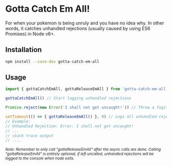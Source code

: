 # Gotta Catch Em All!
For when your pokemon is being unruly and you have no idea why. In other words, it catches unhandled rejections (usually caused by using ES6 Promises) in Node v6+.

## Installation
```bash
npm install --save-dev gotta-catch-em-all
```

## Usage
```js
import { gottaCatchEmAll, gottaReleaseEmAll } from 'gotta-catch-em-all'

gottaCatchEmAll() // Start logging unhandled rejections

Promise.reject(new Error('I shall not get uncaught!')) // Throw a fugitive error

setTimeout(() => { gottaReleaseEmAll() }, 0) // Logs all unhandled rejections to the console
// Example:
// Unhandled Rejection: Error: I shall not get uncaught!
// ...
// stack trace output
// ....
```
<sub>*Note: Remember to only call "gottaReleaseEmAll" after the async calls are done. Calling "gottaReleaseEmAll" is entirely optional, if left uncalled, unhandled rejections will be logged to the console when node exits.*</sub>
